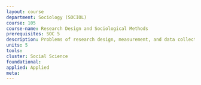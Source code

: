 ```yaml
---
layout: course 
department: Sociology (SOCIOL)
course: 105
course-name: Research Design and Sociological Methods
prerequisites: SOC 5
description: Problems of research design, measurement, and data collection, processing, and analysis will be considered. Attention will be given to both qualitative and quantitative studies.
units: 5
tools: 
cluster: Social Science
foundational: 
applied: Applied
meta: 
---
```

